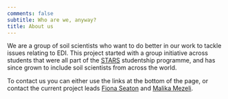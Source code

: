 ```yaml
---
comments: false
subtitle: Who are we, anyway?
title: About us
---
```


We are a group of soil scientists who want to do better in our work to tackle issues relating to EDI. This project started with a group initiative across students that were all part of the [STARS](www.starsoil.org.uk) studentship programme, and has since grown to include soil scientists from across the world.

To contact us you can either use the links at the bottom of the page, or contact the current project leads [Fiona Seaton](mailto:fseaton@ceh.ac.uk) and [Malika Mezeli](mailto:m.mezeli@lancaster.ac.uk).